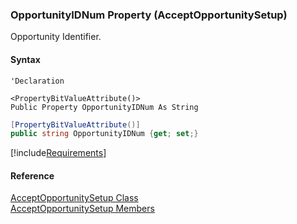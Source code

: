 ﻿### OpportunityIDNum Property (AcceptOpportunitySetup)

Opportunity Identifier.

#### Syntax

```vbnet
'Declaration

<PropertyBitValueAttribute()>
Public Property OpportunityIDNum As String
```

```csharp
[PropertyBitValueAttribute()]
public string OpportunityIDNum {get; set;}
```

[!include[Requirements](../partials/requirements.md)]

#### Reference

[AcceptOpportunitySetup Class](FChoice.Toolkits.Clarify~FChoice.Toolkits.Clarify.Sales.AcceptOpportunitySetup.md)  
[AcceptOpportunitySetup Members](FChoice.Toolkits.Clarify~FChoice.Toolkits.Clarify.Sales.AcceptOpportunitySetup_members.md)